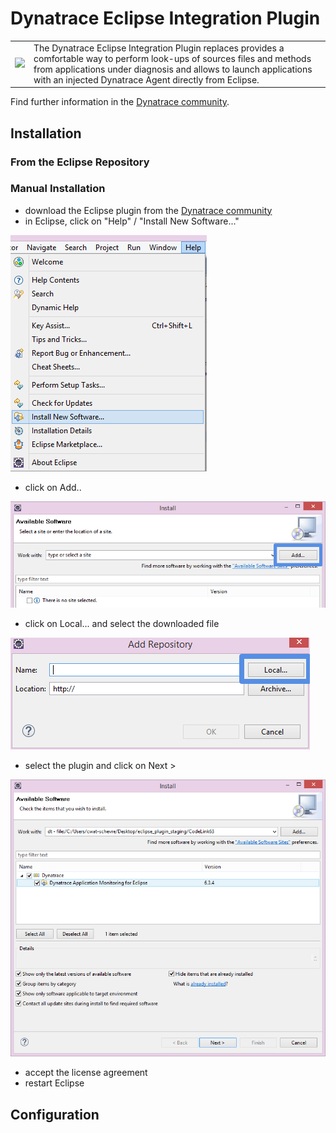 # Dynatrace Eclipse Integration Plugin

<table>
<tr>
<td><img src="https://github.com/Dynatrace/Dynatrace-Eclipse-Integration-Plugin/blob/master/img/logo/eclipse.png" width="250"></td>
<td>The Dynatrace Eclipse Integration Plugin replaces provides a comfortable way to perform look-ups of sources files and methods from applications under diagnosis and allows to launch applications with an injected Dynatrace Agent directly from Eclipse.</td>
</tr>
</table>

Find further information in the [Dynatrace community](https://community.dynatrace.com/community/display/DL/Dynatrace+Eclipse+Integration+Plugin).

## Installation

### From the Eclipse Repository


### Manual Installation

* download the Eclipse plugin from the [Dynatrace community](https://community.dynatrace.com/community/display/DL/Dynatrace+Eclipse+Integration+Plugin)
* in Eclipse, click on "Help" / "Install New Software..."

![install new software](/img/conf/install_new_software.png)
* click on Add..

![install new software](/img/conf/add_site.png)
* click on Local... and select the downloaded file

![install new software](/img/conf/local.png)

* select the plugin and click on Next >

![install new software](/img/conf/install_local.png)
* accept the license agreement
* restart Eclipse


## Configuration

